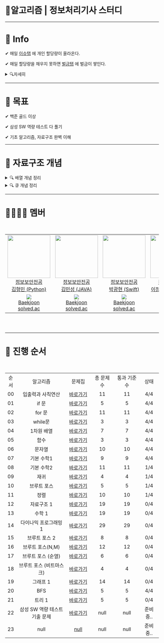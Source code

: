 #  📝알고리즘 | 정보처리기사 스터디

---------------
# 📌 Info

✔ 매일 [이슈탭](https://github.com/gudals-kim/Nobrain-study/issues) 에 개인 할당량이 올라온다.

✔ 매일 할당량을 채우지 못하면 [벌금탭](https://github.com/gudals-kim/Nobrain-study/issues/62#issue-1092605610) 에 벌금이 쌓인다.

<details>
  <summary>🔍자세히</summary>

- [벌금 정책](https://github.com/gudals-kim/Nobrain-study/issues/24#issue-1074549551)

</details>

-------------
# 📌 목표
✔ 백준 골드 이상

✔ 삼성 SW 역량 테스트 다 풀기

✔ 기초 알고리즘, 자료구조 완벽 이해

----------------

# 📌 자료구조 개념

<details>
    <summary>🔍 배열 개념 정리</summary>

> 배열 개념 
> ------------
> - 데이터를 나열하고, 각 데이터를 인덱스에 대응하도록 구성한 데이터 구조
> - 파이썬에서는 리스트 타입이 배열 기능을 제공함
> ------------
## 1. 배열이 필요한 이유
- 같은 종류의 데이터를 효율적으로 관리하기 위해 사용된다.
- 같은 종류의 데이터를 순차적으로 저장한다.

## 2. 배열의 장점
- 빠른 접근이 가능하다.
## 3. 배열의 단점
- 공간의 낭비가 있을 수 있고, 데이터의 추가 및 삭제가 번거롭다.
- 미리 공간을 지정해야 한다.
## 4. 파이썬에서의 배열
- 파이썬 리스트 활용
```
# 1차원 배열
data = [1,2,3,4,5]
print (data)
출력 > [1,2,3,4,5]
```
```
# 2차원 배열 : 리스트로 구현시
data = [[1,2,3],[4,5,6],[7,8,9]]
print(data)
print(data[0])
print(data[1][2])
print(data[0][2])
출력 > [[1,2,3],[4,5,6],[7,8,9]] # data
출력 > [1,2,3] # data[0]
출력 > 6 #data[1][2]
출력 > 3 #data[0][2]
```
### 파이썬 연습 문제 1
- 다음 dataset 에서 전체 이름 안에 M이 몇번 나왔는지 빈도수 출력하기
```
dataset = ['Braund, Mr. Owen Harris',
'Cumings, Mrs. John Bradley (Florence Briggs Thayer)',
'Heikkinen, Miss. Laina',
'Futrelle, Mrs. Jacques Heath (Lily May Peel)',
'Allen, Mr. William Henry',
'Moran, Mr. James',
'McCarthy, Mr. Timothy J',
'Palsson, Master. Gosta Leonard',
'Johnson, Mrs. Oscar W (Elisabeth Vilhelmina Berg)',
'Nasser, Mrs. Nicholas (Adele Achem)',
'Sandstrom, Miss. Marguerite Rut',
'Bonnell, Miss. Elizabeth',
'Saundercock, Mr. William Henry',
'Andersson, Mr. Anders Johan',
'Vestrom, Miss. Hulda Amanda Adolfina',
'Hewlett, Mrs. (Mary D Kingcome) ',
'Rice, Master. Eugene',
'Williams, Mr. Charles Eugene',
'Vander Planke, Mrs. Julius (Emelia Maria Vandemoortele)',
'Masselmani, Mrs. Fatima',
'Fynney, Mr. Joseph J',
'Beesley, Mr. Lawrence',
'McGowan, Miss. Anna "Annie"',
'Sloper, Mr. William Thompson',
'Palsson, Miss. Torborg Danira',
'Asplund, Mrs. Carl Oscar (Selma Augusta Emilia Johansson)',
'Emir, Mr. Farred Chehab',
'Fortune, Mr. Charles Alexander',
'Dwyer, Miss. Ellen "Nellie"',
'Todoroff, Mr. Lalio']
```
```
빈도수 = 0
for data in dataset:
    for i in reange(len(data)):
        if data[i] == 'M' :
            빈도수 += 1
print(빈도수)
출력 > 38
```
</details>
<details>
    <summary>🔍 큐 개념 정리</summary>

##  큐 (Queue)

### 1. 큐 구조
* 줄을 서는 행위와 유사
* 가장 먼저 넣은 데이터를 가장 먼저 꺼낼 수 있는 구조
  - 음식점에서 가장 먼저 줄을 선 사람이 제일 먼저 음식점에 입장하는 것과 동일
  - FIFO(First-In, First-Out) 또는 LILO(Last-In, Last-Out) 방식으로 스택과 꺼내는 순서가 반대
  
<img src="https://www.fun-coding.org/00_Images/queue.png" />
* 출처: http://www.stoimen.com/blog/2012/06/05/computer-algorithms-stack-and-queue-data-structure/

### 2. 알아둘 용어
* Enqueue: 큐에 데이터를 넣는 기능
* Dequeue: 큐에서 데이터를 꺼내는 기능
* <font color='yellow'>Visualgo 사이트에서 시연해보며 이해하기 (enqueue/dequeue 만 클릭해보며): https://visualgo.net/en/list</font>

### 3. 파이썬 queue 라이브러리 활용해서 큐 자료 구조 사용하기
* **queue 라이브러리에는 다양한 큐 구조로 Queue(), LifoQueue(), PriorityQueue() 제공**
* <font color='yellow'>프로그램을 작성할 때 프로그램에 따라 적합한 자료 구조를 사용</font>
  - Queue(): 가장 일반적인 큐 자료 구조
  - LifoQueue(): 나중에 입력된 데이터가 먼저 출력되는 구조 (스택 구조라고 보면 됨)
  - PriorityQueue(): 데이터마다 우선순위를 넣어서, 우선순위가 높은 순으로 데이터 출력
  
> 일반적인 큐 외에 다양한 정책이 적용된 큐들이 있음

#### ✔ 3.1. Queue()로 큐 만들기 (가장 일반적인 큐, FIFO(First-In, First-Out))
```
import queue             #큐 라이브러리 임포트

data_queue = queue.Queue()  # 변수를 Queue로 선언

data_queue.put("funcoding") # put을 통한 데이터 추가
data_queue.put(1) 
data_queue.qsize()  # Queue의 크기 출력
data_queue.get()  # Queue 데이터 뽑기
data_queue.get()
```
```
출력 > 2            #data_queue.qsize()
출력 > funcoding    #data_queue.get()
출력 > 1            #data_queue.get()
```
#### ✔ 3.2. LifoQueue()로 큐 만들기 (LIFO(Last-In, First-Out))
```
import queue
data_queue = queue.LifoQueue()

data_queue.put("funcoding")
data_queue.put(1)

data_queue.qsize()

data_queue.get()

```
```
출력 > 2          #data_queue.qsize()
출력 > 1          #data_queue.get()
```
#### ✔ 3.3. PriorityQueue()로 큐 만들기
```
import queue

data_queue = queue.PriorityQueue()

data_queue.put((10, "korea"))
data_queue.put((5, 1))
data_queue.put((15, "china"))

data_queue.qsize()

data_queue.get()

data_queue.get()
```
```
출력 > 3                    #data_queue.qsize()
출력 > (5, 1)               #data_queue.get()
출력 > (10, 'korea')        #data_queue.get()
```
### ✔ 참고: 어디에 큐가 많이 쓰일까?
- 멀티 태스킹을 위한 프로세스 스케쥴링 방식을 구현하기 위해 많이 사용됨 (운영체제 참조)

> 큐의 경우에는 장단점 보다는 (특별히 언급되는 장단점이 없음), 큐의 활용 예로 프로세스 스케쥴링 방식을 함께 이해해두는 것이 좋음

### 4. 프로그래밍 연습 
<div class="alert alert-block alert-warning">
<strong><font color="green" size="3em">연습1: 리스트 변수로 큐를 다루는 enqueue, dequeue 기능 구현해보기</font></strong>
</div>

```
queue_list = list()

def enqueue(data):
    queue_list.append(data)
    
def dequeue():
    data = queue_list[0]
    del queue_list[0]
    return data

for index in range(10):
    enqueue(index)

len(queue_list)
dequeue()
```
```
출력 > 10 # len(queue_list)
출력 > 2  # dequeue()
```

</details>


-------------
##

# 👩‍👩‍👦‍👦 멤버

<br/>

<table>
    <tr>
      <td height="140px" align="center"> <a href="https://github.com/gudals-kim"><img src="https://avatars.githubusercontent.com/u/53683522?v=4" width="140px" /><br/> 정보보안전공 <br/> 김형민 (Python)</a></td>
      <td height="140px" align="center"> <a href="https://github.com/sohoung"><img src="https://avatars.githubusercontent.com/u/91325373?v=4" width="140px" /><br/> 정보보안전공 <br/> 김민성 (JAVA)</a></td>
      <td height="140px" align="center"> <a href="https://github.com/park121234"><img src="https://avatars.githubusercontent.com/u/84003592?v=4" width="140px" /><br/> 정보보안전공 <br/> 박광현 (Swift)</a></td>
      <td height="140px" align="center"> <a href="https://github.com/leel5337"><img src="https://avatars.githubusercontent.com/u/84003717?v=4" width="140px" /><br/> 정보보안전공 <br/> 이정현 (javaScript)</a></td>
    </tr>
    <tr>
      <td align="center"><a href="https://solved.ac/gudals"><img src="http://mazassumnida.wtf/api/mini/generate_badge?boj=gudals" /></a><br/><a href="https://www.acmicpc.net/user/gudals">Baekjoon</a><br/><a href="https://solved.ac/profile/gudals">solved.ac</a></td>
      <td align="center"><a href="https://solved.ac/sohoung"><img src="http://mazassumnida.wtf/api/mini/generate_badge?boj=sohoung" /></a><br/><a href="https://www.acmicpc.net/user/sohoung">Baekjoon</a><br/><a href="https://solved.ac/profile/sohoung">solved.ac</a></td>
      <td align="center"><a href="https://solved.ac/rhkdgus5260"><img src="http://mazassumnida.wtf/api/mini/generate_badge?boj=rhkdgus5260" /></a><br/><a href="https://www.acmicpc.net/user/rhkdgus5260">Baekjoon</a><br/><a href="https://solved.ac/profile/rhkdgus5260">solved.ac</a></td>
      <td align="center"><a href="https://solved.ac/lel5337"><img src="http://mazassumnida.wtf/api/mini/generate_badge?boj=lel5337" /></a><br/><a href="https://www.acmicpc.net/user/lel5337">Baekjoon</a><br/><a href="https://solved.ac/profile/lel5337">solved.ac</a></td>
     
  </tr>

</table>

<br>
<br/>

---------

##

# 📖 진행 순서

<br/>

<table>
  <tr>
    <td align="center">순서</td>
    <td align="center">알고리즘</td>
    <td align="center">문제집</td>
    <td align="center">총 문제 수</td>
    <td align="center">통과 기준 수</td>
    <td align="center">상태</td>
  </tr>
  <tr>
    <td align="center">00</td>
    <td align="center" width="300px">입출력과 사칙연산</td>
    <td align="center" width="110px"><a href="https://github.com/gudals-kim/Nobrain-study/tree/master/01_%EC%9E%85%EC%B6%9C%EB%A0%A5%EA%B3%BC%20%EC%82%AC%EC%B9%99%EC%97%B0%EC%82%B0">바로가기</a></td>
    <td align="center" width="120px">11</td>
    <td align="center" width="120px">11</td>
    <td align="center" width="70px">4/4</td>
  </tr>
  <tr>
    <td align="center">01</td>
    <td align="center" width="300px">if 문</td>
    <td align="center" width="110px"><a href="https://github.com/gudals-kim/Nobrain-study/tree/master/02_if%EB%AC%B8">바로가기</a></td>
    <td align="center" width="120px">5</td>
    <td align="center" width="120px">5</td>
    <td align="center" width="80px">4/4</td>
  </tr>
  <tr>
    <td align="center">02</td>
    <td align="center" width="300px">for 문</td>
    <td align="center" width="110px"><a href="https://github.com/gudals-kim/Nobrain-study/tree/master/03_for%EB%AC%B8">바로가기</a></td>
    <td align="center" width="120px">11</td>
    <td align="center" width="120px">11</td>
    <td align="center" width="80px">4/4</td>
  </tr>
  <tr>
    <td align="center">03</td>
    <td align="center" width="300px">while문</td>
    <td align="center" width="110px"><a href="https://github.com/gudals-kim/Nobrain-study/tree/master/04_while%EB%AC%B8">바로가기</a></td>
    <td align="center" width="120px">3</td>
    <td align="center" width="120px">3</td>
    <td align="center" width="80px">4/4</td>
  </tr><tr>
    <td align="center">04</td>
    <td align="center" width="300px">1차원 배열</td>
    <td align="center" width="110px"><a href="https://github.com/gudals-kim/Nobrain-study/tree/master/05_1%EC%B0%A8%EC%9B%90%20%EB%B0%B0%EC%97%B4">바로가기</a></td>
    <td align="center" width="120px">7</td>
    <td align="center" width="120px">7</td>
    <td align="center" width="80px">4/4</td>
  </tr>
  <tr>
    <td align="center">05</td>
    <td align="center" width="300px">함수 </td>
    <td align="center" width="110px"><a href="https://github.com/gudals-kim/Nobrain-study/tree/master/06_%ED%95%A8%EC%88%98">바로가기</a></td>
    <td align="center" width="120px">3</td>
    <td align="center" width="120px">3</td>
    <td align="center" width="80px">4/4</td>
  </tr>
  <tr>
    <td align="center">06</td>
    <td align="center" width="300px">문자열</td>
    <td align="center" width="110px"><a href="https://github.com/gudals-kim/Nobrain-study/tree/master/07_%EB%AC%B8%EC%9E%90%EC%97%B4">바로가기</a></td>
    <td align="center" width="120px">10</td>
    <td align="center" width="120px">10</td>
    <td align="center" width="80px">4/4</td>
  </tr>
  <tr>
    <td align="center">07</td>
    <td align="center" width="300px">기본 수학1</td>
    <td align="center" width="110px"><a href="https://github.com/gudals-kim/Nobrain-study/tree/master/08_%EA%B8%B0%EB%B3%B8%EC%88%98%ED%95%991">바로가기</a></td>
    <td align="center" width="120px">9</td>
    <td align="center" width="120px">9</td>
    <td align="center" width="80px">4/4</td>
  </tr>
  <tr>
    <td align="center">08</td>
    <td align="center" width="300px">기본 수학2</td>
    <td align="center" width="110px"><a href="https://github.com/gudals-kim/Nobrain-study/tree/master/09_%EA%B8%B0%EB%B3%B8%EC%88%98%ED%95%992">바로가기</a></td>
    <td align="center" width="120px">11</td>
    <td align="center" width="120px">11</td>
    <td align="center" width="80px">1/4</td>
  </tr>
  <tr>
    <td align="center">09</td>
    <td align="center" width="300px">재귀</td>
    <td align="center" width="110px"><a href="https://github.com/gudals-kim/Nobrain-study/tree/master/10_%EC%9E%AC%EA%B7%80">바로가기</a></td>
    <td align="center" width="120px">4</td>
    <td align="center" width="120px">4</td>
    <td align="center" width="80px">1/4</td>
  </tr>
  <tr>
    <td align="center">10</td>
    <td align="center" width="300px">브루트 포스</td>
    <td align="center" width="110px"><a href="https://github.com/gudals-kim/Nobrain-study/tree/master/11_%EB%B8%8C%EB%A3%A8%ED%8A%B8%ED%8F%AC%EC%8A%A4">바로가기</a></td>
    <td align="center" width="120px">5</td>
    <td align="center" width="120px">5</td>
    <td align="center" width="80px">1/4</td>
  </tr>
  <tr>
    <td align="center">11</td>
    <td align="center" width="300px">정렬</td>
    <td align="center" width="110px"><a href="https://github.com/gudals-kim/Nobrain-study/tree/master/12_%EC%A0%95%EB%A0%AC">바로가기</a></td>
    <td align="center" width="120px">10</td>
    <td align="center" width="120px">10</td>
    <td align="center" width="80px">1/4</td>
  </tr>
  <tr>
    <td align="center">12</td>
    <td align="center" width="300px">자료구조 1</td>
    <td align="center" width="110px"><a href="https://github.com/gudals-kim/Nobrain-study/tree/master/13_%EC%9E%90%EB%A3%8C%EA%B5%AC%EC%A1%B0%201">바로가기</a></td>
    <td align="center" width="120px">19</td>
    <td align="center" width="120px">19</td>
    <td align="center" width="80px">0/4</td>
  </tr>
  <tr>
    <td align="center">13</td>
    <td align="center" width="300px">수학 1</td>
    <td align="center" width="110px"><a href="https://github.com/gudals-kim/Nobrain-study/tree/master/14_%EC%88%98%ED%95%991">바로가기</a></td>
    <td align="center" width="120px">19</td>
    <td align="center" width="120px">19</td>
    <td align="center" width="80px">0/4</td>
  </tr>
  <tr>
    <td align="center">14</td>
    <td align="center" width="300px">다이나믹 프로그래밍 1</td>
    <td align="center" width="110px"><a href="https://github.com/gudals-kim/Nobrain-study/tree/master/15_%EB%8B%A4%EC%9D%B4%EB%82%98%EB%AF%B9%20%ED%94%84%EB%A1%9C%EA%B7%B8%EB%9E%98%EB%B0%8D1">바로가기</a></td>
    <td align="center" width="120px">29</td>
    <td align="center" width="120px">29</td>
    <td align="center" width="80px">0/4</td>
  </tr>
  <tr>
    <td align="center">15</td>
    <td align="center" width="300px">브루트 포스 2</td>
    <td align="center" width="110px"><a href="">바로가기</a></td>
    <td align="center" width="120px">8</td>
    <td align="center" width="120px">8</td>
    <td align="center" width="80px">0/4</td>
  </tr>
  <tr>
    <td align="center">16</td>
    <td align="center" width="300px">브루트 포스(N,M)</td>
    <td align="center" width="110px"><a href="">바로가기</a></td>
    <td align="center" width="120px">12</td>
    <td align="center" width="120px">12</td>
    <td align="center" width="80px">0/4</td>
  </tr>
  <tr>
    <td align="center">17</td>
    <td align="center" width="300px">브루트 포스 (순열)</td>
    <td align="center" width="110px"><a href="">바로가기</a></td>
    <td align="center" width="120px">6</td>
    <td align="center" width="120px">6</td>
    <td align="center" width="80px">0/4</td>
  </tr>
  <tr>
    <td align="center">18</td>
    <td align="center" width="300px">브루트 포스 (비트마스크)</td>
    <td align="center" width="110px"><a href="">바로가기</a></td>
    <td align="center" width="120px">4</td>
    <td align="center" width="120px">4</td>
    <td align="center" width="80px">0/4</td>
  </tr>
  <tr>
    <td align="center">19</td>
    <td align="center" width="300px">그래프 1</td>
    <td align="center" width="110px"><a href="">바로가기</a></td>
    <td align="center" width="120px">14</td>
    <td align="center" width="120px">14</td>
    <td align="center" width="80px">0/4</td>
  </tr>
  <tr>
    <td align="center">20</td>
    <td align="center" width="300px">BFS </td>
    <td align="center" width="110px"><a href="">바로가기</a></td>
    <td align="center" width="120px">5</td>
    <td align="center" width="120px">5</td>
    <td align="center" width="80px">4/4</td>
  </tr>
  <tr>
    <td align="center">21</td>
    <td align="center" width="300px">트리 1 </td>
    <td align="center" width="110px"><a href="">바로가기</a></td>
    <td align="center" width="120px">5</td>
    <td align="center" width="120px">5</td>
    <td align="center" width="80px">0/4</td>
  </tr>
  <tr>
    <td align="center">22</td>
    <td align="center" width="300px">삼성 SW 역량 테스트 기출 문제</td>
    <td align="center" width="110px"><a href="https://www.acmicpc.net/workbook/view/1152">바로가기</a></td>
    <td align="center" width="120px">null</td>
    <td align="center" width="120px">null</td>
    <td align="center" width="80px">준비중..</td>
  </tr>
  <tr>
    <td align="center">23</td>
    <td align="center" width="300px">null</td>
    <td align="center" width="110px"><a href="">null</a></td>
    <td align="center" width="120px">null</td>
    <td align="center" width="120px">null</td>
    <td align="center" width="80px">준비중..</td>
  </tr>
</table>

<br/><br/>
